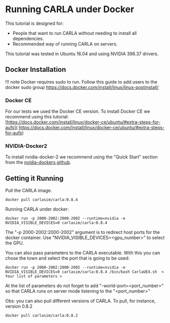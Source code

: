 <h1>Running CARLA under Docker</h1>



This tutorial is designed for:

  * People that want to run CARLA without needing to install all dependencies.
  * Recommended way of running CARLA on servers.

This tutorial was tested in Ubuntu 16.04 and using NVIDIA 396.37 drivers.


## Docker Installation

!!! note
    Docker requires sudo to run. Follow this guide to add users to the docker sudo
    group https://docs.docker.com/install/linux/linux-postinstall/

### Docker CE

For our tests we used the Docker CE version.
To install Docker CE we recommend using this tutorial:
[https://docs.docker.com/install/linux/docker-ce/ubuntu/#extra-steps-for-aufs](
https://docs.docker.com/install/linux/docker-ce/ubuntu/#extra-steps-for-aufs)

### NVIDIA-Docker2

To install nvidia-docker-2 we recommend using the "Quick Start"
section from the [nvidia-dockers github](https://github.com/NVIDIA/nvidia-docker).




## Getting it Running


Pull the CARLA image.

    docker pull carlasim/carla:0.8.4


Running CARLA under docker:

    docker run -p 2000-2002:2000-2002 --runtime=nvidia -e NVIDIA_VISIBLE_DEVICES=0 carlasim/carla:0.8.4

The "-p 2000-2002:2000-2002" argument is to redirect host ports for the docker container.
Use "NVIDIA_VISIBLE_DEVICES=<gpu_number>" to select the GPU.

You can also pass parameters to the CARLA executable. With this you can chose the town and
select the port that is going to be used:

    docker run -p 2000-2002:2000-2002 --runtime=nvidia -e NVIDIA_VISIBLE_DEVICES=0 carlasim/carla:0.8.4 /bin/bash CarlaUE4.sh  < Your list of parameters >

At the list of parameters do not forget to add "-world-port=<port_number>" so that CARLA runs on server mode
listening to the "<port_number>"



Obs: you can also pull different versions of CARLA. To pull, for instance, version 0.8.2


    docker pull carlasim/carla:0.8.2
